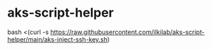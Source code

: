 # aks-script-helper

bash <(curl -s https://raw.githubusercontent.com/ilkilab/aks-script-helper/main/aks-inject-ssh-key.sh)
